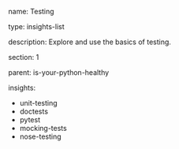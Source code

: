 name: Testing

type: insights-list

description: Explore and use the basics of testing. 

section: 1

parent: is-your-python-healthy

insights:
  - unit-testing
  - doctests
  - pytest
  - mocking-tests
  - nose-testing
